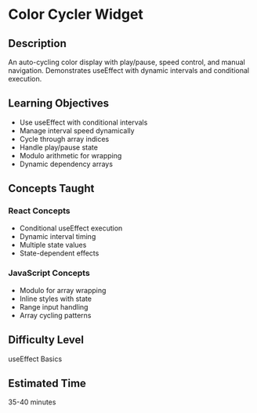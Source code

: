 # Color Cycler Widget

## Description

An auto-cycling color display with play/pause, speed control, and manual navigation. Demonstrates useEffect with dynamic intervals and conditional execution.

## Learning Objectives

- Use useEffect with conditional intervals
- Manage interval speed dynamically
- Cycle through array indices
- Handle play/pause state
- Modulo arithmetic for wrapping
- Dynamic dependency arrays

## Concepts Taught

### React Concepts
- Conditional useEffect execution
- Dynamic interval timing
- Multiple state values
- State-dependent effects

### JavaScript Concepts
- Modulo for array wrapping
- Inline styles with state
- Range input handling
- Array cycling patterns

## Difficulty Level

useEffect Basics

## Estimated Time

35-40 minutes
